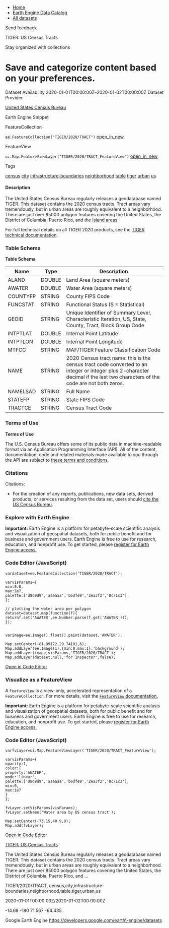 



* [Home](https://developers.google.com/)
* [Earth Engine Data Catalog](https://developers.google.com/earth-engine/datasets)
* [All datasets](https://developers.google.com/earth-engine/datasets/catalog)





 
 
 Send feedback
 
 

TIGER: US Census Tracts


 
 Stay organized with collections
 

 
 Save and categorize content based on your preferences.
=========================================================================================================================








Dataset Availability
2020\-01\-01T00:00:00Z–2020\-01\-02T00:00:00Z
Dataset Provider


[United States Census Bureau](https://www.census.gov/programs-surveys/geography/guidance/tiger-data-products-guide.html)



Earth Engine Snippet

FeatureCollection
  


`ee.FeatureCollection("TIGER/2020/TRACT")` 
[open\_in\_new](https://code.earthengine.google.com/?scriptPath=Examples:Datasets/TIGER/TIGER_2020_TRACT)



 
 
 
 FeatureView
   


`ui.Map.FeatureViewLayer("TIGER/2020/TRACT_FeatureView")` 
[open\_in\_new](https://code.earthengine.google.com/?scriptPath=Examples:Datasets/TIGER/TIGER_2020_TRACT_FeatureView)





Tags


[census](/earth-engine/datasets/tags/census)
[city](/earth-engine/datasets/tags/city)
[infrastructure\-boundaries](/earth-engine/datasets/tags/infrastructure-boundaries)
[neighborhood](/earth-engine/datasets/tags/neighborhood)
[table](/earth-engine/datasets/tags/table)
[tiger](/earth-engine/datasets/tags/tiger)
[urban](/earth-engine/datasets/tags/urban)
[us](/earth-engine/datasets/tags/us)








#### Description



The United States Census Bureau regularly releases
a geodatabase named TIGER. This dataset contains the 2020 census
tracts. Tract areas vary tremendously, but in urban areas are roughly
equivalent to a neighborhood. There are just over
85000 polygon features covering the United States, the District
of Columbia, Puerto Rico, and the
[Island areas](https://www.census.gov/programs-surveys/decennial-census/decade/2020/planning-management/release/2020-island-areas-data-products.html).


For full technical details on all TIGER 2020 products, see the
[TIGER technical documentation](https://www2.census.gov/geo/pdfs/maps-data/data/tiger/tgrshp2020/TGRSHP2020_TechDoc.pdf).





### Table Schema


**Table Schema**




| Name | Type | Description |
| --- | --- | --- |
| ALAND | DOUBLE | Land Area (square meters) |
| AWATER | DOUBLE | Water Area (square meters) |
| COUNTYFP | STRING | County FIPS Code |
| FUNCSTAT | STRING | Functional Status (S \= Statistical) |
| GEOID | STRING | Unique Identifier of Summary Level, Characteristic Iteration, US, State, County, Tract, Block Group Code |
| INTPTLAT | DOUBLE | Internal Point Latitude |
| INTPTLON | DOUBLE | Internal Point Longitude |
| MTFCC | STRING | MAF/TIGER Feature Classification Code |
| NAME | STRING | 2020 Census tract name: this is the census tract code converted to an integer or integer plus 2\-character decimal if the last two characters of the code are not both zeros. |
| NAMELSAD | STRING | Full Name |
| STATEFP | STRING | State FIPS Code |
| TRACTCE | STRING | Census Tract Code |




### Terms of Use


**Terms of Use**


The U.S. Census Bureau offers some of its public data
in machine\-readable format via an Application Programming Interface
(API). All of the content, documentation, code and related materials
made available to you through the API are subject to [these terms and
conditions](https://www.census.gov/data/developers/about/terms-of-service.html).




### Citations



Citations:
* For the creation of any reports, publications, new data sets, derived
products, or services resulting from the data set, users should
[cite the US Census Bureau](https://www.census.gov/about/policies/citation.html).





### Explore with Earth Engine


**Important:** 
 Earth Engine is a platform for petabyte\-scale scientific analysis and visualization of
 geospatial datasets, both for public benefit and for business and government users.
 Earth Engine is free to use for research, education, and nonprofit use. To get started, please
 [register for Earth Engine access.](https://console.cloud.google.com/earth-engine)



### Code Editor (JavaScript)



```
vardataset=ee.FeatureCollection('TIGER/2020/TRACT');

varvisParams={
min:0.0,
max:1e7,
palette:['d8d9d9','aaaaaa','b6dfe9','2ea3f2','0c71c3']
};

// plotting the water area per polygon
dataset=dataset.map(function(f){
returnf.set('AWATER',ee.Number.parse(f.get('AWATER')));
});


varimage=ee.Image().float().paint(dataset,'AWATER');

Map.setCenter(-81.99172,29.74101,6);
Map.addLayer(ee.Image(1),{min:0,max:1},'background');
Map.addLayer(image,visParams,'TIGER/2020/TRACT');
Map.addLayer(dataset,null,'for Inspector',false);
```



[Open in Code Editor](https://code.earthengine.google.com/?scriptPath=Examples:Datasets/TIGER/TIGER_2020_TRACT)
### Visualize as a FeatureView



 A `FeatureView` is a view\-only, accelerated representation of a
 `FeatureCollection`. For more details, visit the
 [`FeatureView` documentation.](/earth-engine/guides/featureview_overview) 



**Important:** 
 Earth Engine is a platform for petabyte\-scale scientific analysis and visualization of
 geospatial datasets, both for public benefit and for business and government users.
 Earth Engine is free to use for research, education, and nonprofit use. To get started, please
 [register for Earth Engine access.](https://console.cloud.google.com/earth-engine)



### Code Editor (JavaScript)



```
varfvLayer=ui.Map.FeatureViewLayer('TIGER/2020/TRACT_FeatureView');

varvisParams={
opacity:1,
color:{
property:'AWATER',
mode:'linear',
palette:['d8d9d9','aaaaaa','b6dfe9','2ea3f2','0c71c3'],
min:0,
max:1e7
}
};

fvLayer.setVisParams(visParams);
fvLayer.setName('Water area by US census tract');

Map.setCenter(-73.15,40.9,9);
Map.add(fvLayer);
```



[Open in Code Editor](https://code.earthengine.google.com/?scriptPath=Examples:Datasets/TIGER/TIGER_2020_TRACT_FeatureView)


[TIGER: US Census Tracts](/earth-engine/datasets/catalog/TIGER_2020_TRACT)

The United States Census Bureau regularly releases a geodatabase named TIGER. This dataset contains the 2020 census tracts. Tract areas vary tremendously, but in urban areas are roughly equivalent to a neighborhood. There are just over 85000 polygon features covering the United States, the District of Columbia, Puerto Rico, and …

 TIGER/2020/TRACT,
 census,city,infrastructure\-boundaries,neighborhood,table,tiger,urban,us

2020\-01\-01T00:00:00Z/2020\-01\-02T00:00:00Z



 \-14\.69 \-180 71\.567 \-64\.435
 



Google Earth Engine
https://developers.google.com/earth\-engine/datasets








